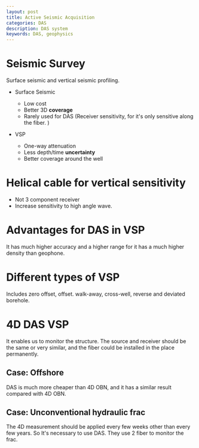 ```yaml
---
layout: post
title: Active Seismic Acquisition
categories: DAS
description: DAS system
keywords: DAS, geophysics
---
```


# Seismic Survey
Surface seismic and vertical seismic profiling.

- Surface Seismic
  - Low cost
  - Better 3D **coverage**
  - Rarely used for DAS (Receiver sensitivity, for it's only sensitive along the fiber. )

- VSP
  - One-way attenuation
  - Less depth/time **uncertainty**
  - Better coverage around the well

# Helical cable for vertical sensitivity
- Not 3 component receiver
- Increase sensitivity to high angle wave. 

# Advantages for DAS in VSP

It has much higher accuracy and a higher range for it has a much higher density than geophone. 

# Different types of VSP

Includes zero offset, offset. walk-away, cross-well, reverse and deviated borehole. 

# 4D DAS VSP
 It enables us to monitor the structure. The source and receiver should be the same or very similar, and the fiber could be installed in the place permanently.  

## Case: Offshore
DAS is much more cheaper than 4D OBN, and it has a similar result compared with 4D OBN.

## Case: Unconventional hydraulic frac
The 4D measurement should be applied every few weeks other than every few years. So It's necessary to use DAS. They use 2 fiber to monitor the frac.